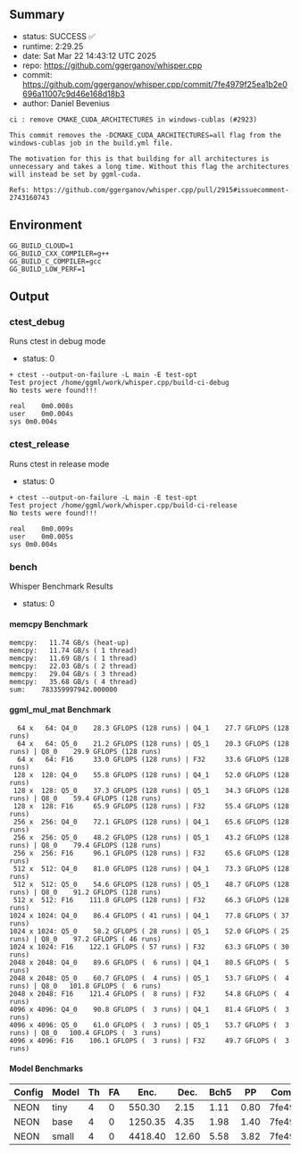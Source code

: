## Summary

- status:  SUCCESS ✅
- runtime: 2:29.25
- date:    Sat Mar 22 14:43:12 UTC 2025
- repo:    https://github.com/ggerganov/whisper.cpp
- commit:  https://github.com/ggerganov/whisper.cpp/commit/7fe4979f25ea1b2e0696a11007c9d46e168d18b3
- author:  Daniel Bevenius
```
ci : remove CMAKE_CUDA_ARCHITECTURES in windows-cublas (#2923)

This commit removes the -DCMAKE_CUDA_ARCHITECTURES=all flag from the
windows-cublas job in the build.yml file.

The motivation for this is that building for all architectures is
unnecessary and takes a long time. Without this flag the architectures
will instead be set by ggml-cuda.

Refs: https://github.com/ggerganov/whisper.cpp/pull/2915#issuecomment-2743160743
```

## Environment

```
GG_BUILD_CLOUD=1
GG_BUILD_CXX_COMPILER=g++
GG_BUILD_C_COMPILER=gcc
GG_BUILD_LOW_PERF=1
```

## Output

### ctest_debug

Runs ctest in debug mode
- status: 0
```
+ ctest --output-on-failure -L main -E test-opt
Test project /home/ggml/work/whisper.cpp/build-ci-debug
No tests were found!!!

real	0m0.008s
user	0m0.004s
sys	0m0.004s
```
### ctest_release

Runs ctest in release mode
- status: 0
```
+ ctest --output-on-failure -L main -E test-opt
Test project /home/ggml/work/whisper.cpp/build-ci-release
No tests were found!!!

real	0m0.009s
user	0m0.005s
sys	0m0.004s
```
### bench

Whisper Benchmark Results
- status: 0
#### memcpy Benchmark

```
memcpy:   11.74 GB/s (heat-up)
memcpy:   11.74 GB/s ( 1 thread)
memcpy:   11.69 GB/s ( 1 thread)
memcpy:   22.03 GB/s ( 2 thread)
memcpy:   29.04 GB/s ( 3 thread)
memcpy:   35.68 GB/s ( 4 thread)
sum:    783359997942.000000
```

#### ggml_mul_mat Benchmark

```
  64 x   64: Q4_0    28.3 GFLOPS (128 runs) | Q4_1    27.7 GFLOPS (128 runs)
  64 x   64: Q5_0    21.2 GFLOPS (128 runs) | Q5_1    20.3 GFLOPS (128 runs) | Q8_0    29.9 GFLOPS (128 runs)
  64 x   64: F16     33.0 GFLOPS (128 runs) | F32     33.6 GFLOPS (128 runs)
 128 x  128: Q4_0    55.8 GFLOPS (128 runs) | Q4_1    52.0 GFLOPS (128 runs)
 128 x  128: Q5_0    37.3 GFLOPS (128 runs) | Q5_1    34.3 GFLOPS (128 runs) | Q8_0    59.4 GFLOPS (128 runs)
 128 x  128: F16     65.9 GFLOPS (128 runs) | F32     55.4 GFLOPS (128 runs)
 256 x  256: Q4_0    72.1 GFLOPS (128 runs) | Q4_1    65.6 GFLOPS (128 runs)
 256 x  256: Q5_0    48.2 GFLOPS (128 runs) | Q5_1    43.2 GFLOPS (128 runs) | Q8_0    79.4 GFLOPS (128 runs)
 256 x  256: F16     96.1 GFLOPS (128 runs) | F32     65.6 GFLOPS (128 runs)
 512 x  512: Q4_0    81.0 GFLOPS (128 runs) | Q4_1    73.3 GFLOPS (128 runs)
 512 x  512: Q5_0    54.6 GFLOPS (128 runs) | Q5_1    48.7 GFLOPS (128 runs) | Q8_0    91.2 GFLOPS (128 runs)
 512 x  512: F16    111.8 GFLOPS (128 runs) | F32     66.3 GFLOPS (128 runs)
1024 x 1024: Q4_0    86.4 GFLOPS ( 41 runs) | Q4_1    77.8 GFLOPS ( 37 runs)
1024 x 1024: Q5_0    58.2 GFLOPS ( 28 runs) | Q5_1    52.0 GFLOPS ( 25 runs) | Q8_0    97.2 GFLOPS ( 46 runs)
1024 x 1024: F16    122.1 GFLOPS ( 57 runs) | F32     63.3 GFLOPS ( 30 runs)
2048 x 2048: Q4_0    89.6 GFLOPS (  6 runs) | Q4_1    80.5 GFLOPS (  5 runs)
2048 x 2048: Q5_0    60.7 GFLOPS (  4 runs) | Q5_1    53.7 GFLOPS (  4 runs) | Q8_0   101.8 GFLOPS (  6 runs)
2048 x 2048: F16    121.4 GFLOPS (  8 runs) | F32     54.8 GFLOPS (  4 runs)
4096 x 4096: Q4_0    90.8 GFLOPS (  3 runs) | Q4_1    81.4 GFLOPS (  3 runs)
4096 x 4096: Q5_0    61.0 GFLOPS (  3 runs) | Q5_1    53.7 GFLOPS (  3 runs) | Q8_0   100.4 GFLOPS (  3 runs)
4096 x 4096: F16    106.1 GFLOPS (  3 runs) | F32     49.7 GFLOPS (  3 runs)
```

#### Model Benchmarks

|           Config |         Model |  Th |  FA |    Enc. |    Dec. |    Bch5 |      PP |  Commit |
|              --- |           --- | --- | --- |     --- |     --- |     --- |     --- |     --- |
|             NEON |          tiny |   4 |   0 |  550.30 |    2.15 |    1.11 |    0.80 | 7fe4979 |
|             NEON |          base |   4 |   0 | 1250.35 |    4.35 |    1.98 |    1.40 | 7fe4979 |
|             NEON |         small |   4 |   0 | 4418.40 |   12.60 |    5.58 |    3.82 | 7fe4979 |

